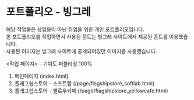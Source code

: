 # 포트폴리오 - 빙그레

해당 작업물은 상업용이 아닌 취업을 위한 개인 포트폴리오입니다.<br>
본 포트폴리오를 작업하면서 사용된 폰트는 빙그레 사이트에서 제공된 폰트를 이용했습니다.<br>
사용된 이미지는 빙그레 사이트에 공개되어있던 이미지를 사용했습니다.

<작업 페이지> - 기여도 퍼블리싱 100%
1. 메인페이지 (index.html)
2. 플래그쉽스토어 - 소프트랩 (/page/flagshipstore_softlab.html)
3. 플래그쉽스토어 - 옐로우카페 (/page/flagshipstore_yellowcafe.html)
